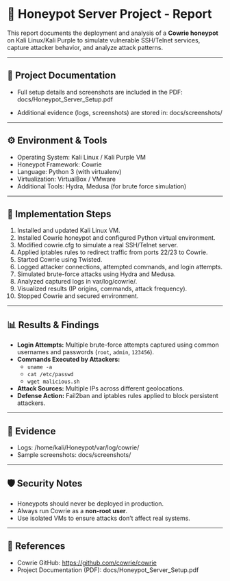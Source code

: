 # 🐝 Honeypot Server Project - Report

This report documents the deployment and analysis of a **Cowrie honeypot** on Kali Linux/Kali Purple to simulate vulnerable SSH/Telnet services, capture attacker behavior, and analyze attack patterns.

---

## 📖 Project Documentation
- Full setup details and screenshots are included in the PDF:
  docs/Honeypot_Server_Setup.pdf

- Additional evidence (logs, screenshots) are stored in:
  docs/screenshots/

---

## ⚙️ Environment & Tools
- Operating System: Kali Linux / Kali Purple VM
- Honeypot Framework: Cowrie
- Language: Python 3 (with virtualenv)
- Virtualization: VirtualBox / VMware
- Additional Tools: Hydra, Medusa (for brute force simulation)

---

## 🚀 Implementation Steps

1. Installed and updated Kali Linux VM.
2. Installed Cowrie honeypot and configured Python virtual environment.
3. Modified cowrie.cfg to simulate a real SSH/Telnet server.
4. Applied iptables rules to redirect traffic from ports 22/23 to Cowrie.
5. Started Cowrie using Twisted.
6. Logged attacker connections, attempted commands, and login attempts.
7. Simulated brute-force attacks using Hydra and Medusa.
8. Analyzed captured logs in var/log/cowrie/.
9. Visualized results (IP origins, commands, attack frequency).
10. Stopped Cowrie and secured environment.

---

## 📊 Results & Findings
- **Login Attempts:** Multiple brute-force attempts captured using common usernames and passwords (`root`, `admin`, `123456`).
- **Commands Executed by Attackers:** 
  - `uname -a`
  - `cat /etc/passwd`
  - `wget malicious.sh`
- **Attack Sources:** Multiple IPs across different geolocations.
- **Defense Action:** Fail2ban and iptables rules applied to block persistent attackers.

---

## 📸 Evidence
- Logs: /home/kali/Honeypot/var/log/cowrie/
- Sample screenshots: docs/screenshots/

---

## 🛡️ Security Notes
- Honeypots should never be deployed in production.
- Always run Cowrie as a **non-root user**.
- Use isolated VMs to ensure attacks don’t affect real systems.

---

## 📜 References
- Cowrie GitHub: https://github.com/cowrie/cowrie
- Project Documentation (PDF): docs/Honeypot_Server_Setup.pdf
